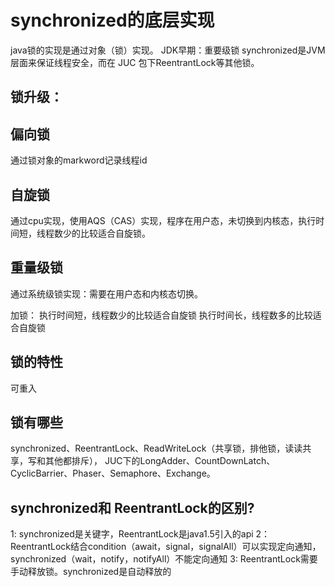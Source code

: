 # synchronized的底层实现

java锁的实现是通过对象（锁）实现。
JDK早期：重要级锁
synchronized是JVM 层面来保证线程安全，而在 JUC 包下ReentrantLock等其他锁。

## 锁升级：
## 偏向锁
通过锁对象的markword记录线程id
## 自旋锁
通过cpu实现，使用AQS（CAS）实现，程序在用户态，未切换到内核态，执行时间短，线程数少的比较适合自旋锁。
## 重量级锁
通过系统级锁实现：需要在用户态和内核态切换。

加锁：
 执行时间短，线程数少的比较适合自旋锁
 执行时间长，线程数多的比较适合自旋锁


## 锁的特性
可重入

## 锁有哪些
synchronized、ReentrantLock、ReadWriteLock（共享锁，排他锁，读读共享，写和其他都排斥），
JUC下的LongAdder、CountDownLatch、CyclicBarrier、Phaser、Semaphore、Exchange。

## synchronized和 ReentrantLock的区别?
1: synchronized是关键字，ReentrantLock是java1.5引入的api
2：ReentrantLock结合condition（await，signal，signalAll）可以实现定向通知，
   synchronized（wait，notify，notifyAll）不能定向通知
3: ReentrantLock需要手动释放锁。synchronized是自动释放的